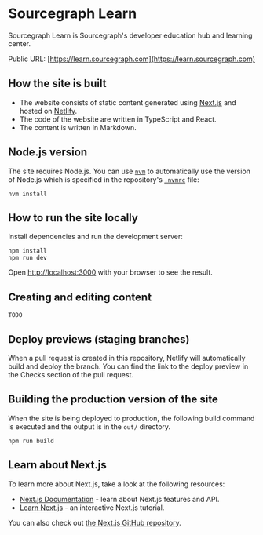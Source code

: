 # Sourcegraph Learn

Sourcegraph Learn is Sourcegraph's developer education hub and learning center.

Public URL: [https://learn.sourcegraph.com](https://learn.sourcegraph.com)

## How the site is built

- The website consists of static content generated using [Next.js](https://nextjs.org) and hosted on [Netlify](https://www.netlify.com/).
- The code of the website are written in TypeScript and React.
- The content is written in Markdown.

## Node.js version

The site requires Node.js. You can use [`nvm`](https://github.com/nvm-sh/nvm) to automatically use the version of Node.js which is specified in the repository's [`.nvmrc`](./.nvmrc) file:

```
nvm install
```

## How to run the site locally

Install dependencies and run the development server:

```
npm install
npm run dev
```

Open [http://localhost:3000](http://localhost:3000) with your browser to see the result.

## Creating and editing content

`TODO`

## Deploy previews (staging branches)

When a pull request is created in this repository, Netlify will automatically build and deploy the branch. You can find the link to the deploy preview in the Checks section of the pull request.

## Building the production version of the site

When the site is being deployed to production, the following build command is executed and the output is in the `out/` directory.

```
npm run build
```

## Learn about Next.js

To learn more about Next.js, take a look at the following resources:

- [Next.js Documentation](https://nextjs.org/docs) - learn about Next.js features and API.
- [Learn Next.js](https://nextjs.org/learn) - an interactive Next.js tutorial.

You can also check out [the Next.js GitHub repository](https://github.com/vercel/next.js/).
